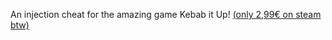 An injection cheat for the amazing game Kebab it Up! [(only 2,99€ on steam btw)](https://store.steampowered.com/app/745400/Kebab_it_Up/)
